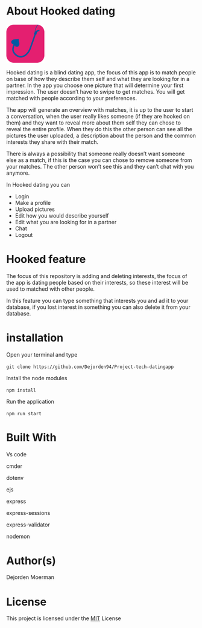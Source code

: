 # About Hooked dating

<img src="https://github.com/Dejorden94/Project-tech-datingapp/blob/master/Project_tech/Schermen/schermen/icoon_icon.png" width="20%">
 
Hooked dating is a blind dating app, the focus of this app is to match people on base of how they describe them self and what they are looking for in a partner. In the app you choose one picture that will determine your first impression. The user doesn’t have to swipe to get matches. You will get matched with people according to your preferences. 

The app will generate an overview with matches, it is up to the user to start a conversation, when the user really likes someone (if they are hooked on them) and they want to reveal more about them self they can chose to reveal the  entire profile. When they do this the other person can see all the pictures the user uploaded, a description about the person and the common interests they share with their match.   

There is always a possibility that someone really doesn’t want someone else as a match, if this is the case you can chose to remove someone from your matches. The other person won’t see this and they can’t chat with you anymore.

In Hooked dating you can 
  * Login
  * Make a profile
  * Upload pictures
  * Edit how you would describe yourself
  * Edit what you are looking for in a partner
  * Chat
  * Logout

# Hooked feature 
The focus of this repository is adding and deleting interests, the focus of the app is dating people based on their interests, so these interest will be used to matched with other people.

In this feature you can type something that interests you and ad it to your database, if you lost interest in something you can also delete it from your database.

# installation 
Open your terminal and type

`git clone https://github.com/Dejorden94/Project-tech-datingapp`

Install the node modules

`npm install`

Run the application

`npm run start`

# Built With
Vs code

cmder

dotenv

ejs

express

express-sessions

express-validator

nodemon

# Author(s)
Dejorden Moerman

# License
This project is licensed under the [MIT](https://opensource.org/licenses/MIT) License
